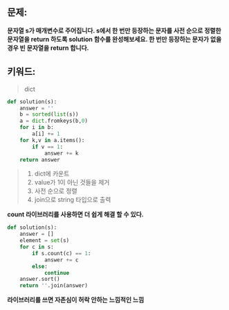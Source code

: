 ## 문제:  
**문자열 s가 매개변수로 주어집니다. s에서 한 번만 등장하는 문자를 사전 순으로 정렬한 문자열을 return 하도록 solution 함수를 완성해보세요. 한 번만 등장하는 문자가 없을 경우 빈 문자열을 return 합니다.**

## 키워드:
> dict

```python
def solution(s):
    answer = ''    
    b = sorted(list(s))        
    a = dict.fromkeys(b,0)    
    for i in b:
        a[i] += 1 
    for k,v in a.items():
        if v == 1:
            answer += k
    return answer
```

> 1. dict에 카운트
> 2. value가 1이 아닌 것들을 제거
> 3. 사전 순으로 정렬
> 4. join으로 string 타입으로 출력

**count 라이브러리를 사용하면 더 쉽게 해결 할 수 있다.**   
```python
def solution(s):
    answer = []
    element = set(s)
    for c in s:
        if s.count(c) == 1:
            answer += c
        else:
            continue
    answer.sort()
    return ''.join(answer)
```
**라이브러리를 쓰면 자존심이 허락 안하는 느낌적인 느낌**
